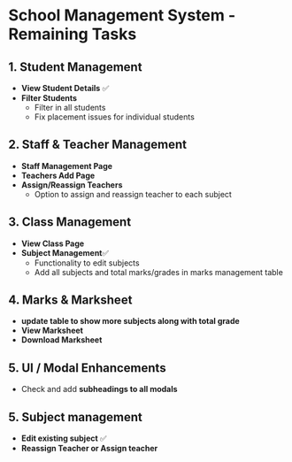 # School Management System - Remaining Tasks

## 1. Student Management

- **View Student Details** ✅
- **Filter Students**
  - Filter in all students
  - Fix placement issues for individual students

## 2. Staff & Teacher Management

- **Staff Management Page**
- **Teachers Add Page**
- **Assign/Reassign Teachers**
  - Option to assign and reassign teacher to each subject

## 3. Class Management

- **View Class Page**
- **Subject Management**✅
  - Functionality to edit subjects
  - Add all subjects and total marks/grades in marks management table

## 4. Marks & Marksheet

- **update table to show more subjects along with total grade**
- **View Marksheet**
- **Download Marksheet**

## 5. UI / Modal Enhancements

- Check and add **subheadings to all modals**

## 5. Subject management

- **Edit existing subject** ✅
- **Reassign Teacher or Assign teacher**

